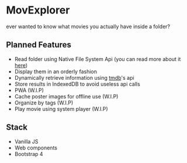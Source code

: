 # MovExplorer

ever wanted to know what movies you actually have inside a folder?

## Planned Features

- Read folder using Native File System Api (you can read more about it [here](https://web.dev/native-file-system/))
- Display them in an orderly fashion
- Dynamically retrieve information using [tmdb](https://developer.tmdb.org)'s api
- Store results in IndexedDB to avoid useless api calls
- PWA (W.I.P)
- Cache poster images for offline use (W.I.P)
- Organize by tags (W.I.P)
- Play movie using system player (W.I.P)


## Stack

- Vanilla JS
- Web components
- Bootstrap 4

